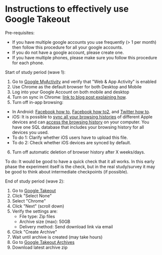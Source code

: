 # Instructions to effectively use Google Takeout

Pre-requisites:
- If you have multiple google accounts you use frequently (> 1 per month) then follow this procedure for all your google accounts.
- If you do not have a google account, please create one.
- If you have multiple phones, please make sure you follow this procedure for each phone.


Start of study period (wave 1):

1. Go to [Google MyActivity](https://myaccount.google.com/activitycontrols) and verify that "Web & App Activity" is enabled
2. Use Chrome as the default browser for both Desktop and Mobile
3. Log into your Google Account on both mobile and desktop
4. Turn on sync in Chrome: [link to blog post explaining how](https://www.techrepublic.com/article/how-to-manage-cross-device-syncing-in-chrome/).
5. Turn off in-app browsing:
  * In Android: [Facebook how to](https://lifehacker.com/disable-facebooks-in-app-browser-to-use-your-preferred-1658842307), [Facebook how to2](https://www.technologyhint.com/disable-facebook-in-app-browser/), and [Twitter how to](https://www.technologyhint.com/disable-twitter-in-app-browser/).
  * iOS: It is possible to [sync all your browsing histories](https://www.igeeksblog.com/how-to-sync-safari-icloud-history-from-mac/) of different Apple devices and can [access the browsing history](https://discussions.apple.com/thread/4927279) on your computer. You have one SQL database that includes your browsing history for all devices you used.
  * To do 1: Clarify whether iOS users have to upload this file.
  * To do 2: Check whether iOS devices are synced by default.
6. Turn off automatic deletion of browser history after X weeks/days.

To do: It would be good to have a quick check that it all works. In this early phase the experiment itself is the check, but in the real study/survey it may be good to think about intermediate checkpoints (if possible).


End of study period (wave 2):

1. Go to [Google Takeout](https://takeout.google.com/)
2. Click "Select None"
3. Select "Chrome"
4. Click "Next" (scroll down)
5. Verify the settings are:
   * File type: Zip files
   * Archive size (max): 50GB
   * Delivery method: Send download link via email
6. Click "Create Archive"
7. Wait until archive is created (may take hours)
8. Go to [Google Takeout Archives](https://takeout.google.com/settings/takeout/downloads)
9. Download latest archive zip
